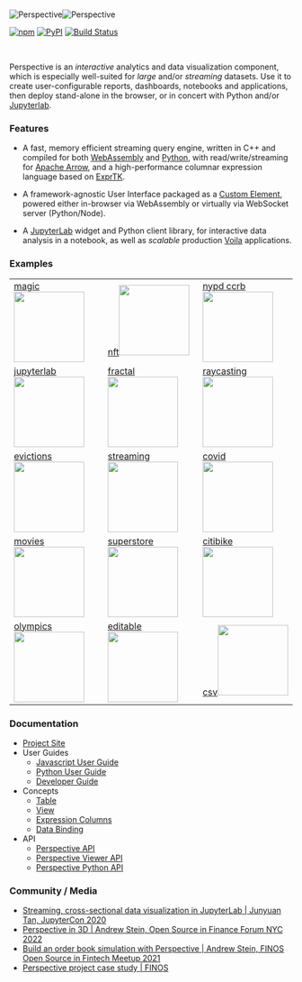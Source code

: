 <br />

![Perspective](https://github.com/finos/perspective/blob/master/docs/static/svg/perspective-logo-light.svg?raw=true#gh-light-mode-only)![Perspective](https://github.com/finos/perspective/blob/master/docs/static/svg/perspective-logo-dark.svg?raw=true#gh-dark-mode-only)

[![npm](https://img.shields.io/npm/v/@finos/perspective.svg?style=flat)](https://www.npmjs.com/package/@finos/perspective)
[![PyPI](https://img.shields.io/pypi/v/perspective-python.svg?style=flat)](https://pypi.python.org/pypi/perspective-python)
[![Build Status](https://github.com/finos/perspective/actions/workflows/build.yml/badge.svg?branch=master&event=push)](https://github.com/finos/perspective/actions/workflows/build.yml)

<br/>

Perspective is an <i>interactive</i> analytics and data visualization component,
which is especially well-suited for <i>large</i> and/or <i>streaming</i>
datasets. Use it to create user-configurable reports, dashboards, notebooks and
applications, then deploy stand-alone in the browser, or in concert with Python
and/or [Jupyterlab](https://jupyterlab.readthedocs.io/en/stable/).

### Features

-   A fast, memory efficient streaming query engine, written in
    C++ and compiled for both [WebAssembly](https://webassembly.org/) and
    [Python](https://www.python.org/), with read/write/streaming for
    [Apache Arrow](https://arrow.apache.org/), and a high-performance columnar
    expression language based on [ExprTK](https://github.com/ArashPartow/exprtk).

-   A framework-agnostic User Interface packaged as a
    [Custom Element](https://developer.mozilla.org/en-US/docs/Web/Web_Components/Using_custom_elements),
    powered either in-browser via WebAssembly or virtually via
    WebSocket server (Python/Node).

-   A [JupyterLab](https://jupyter.org/) widget and Python client library, for
    interactive data analysis in a notebook, as well as _scalable_ production
    [Voila](https://github.com/voila-dashboards/voila) applications.

### Examples

<!-- Examples -->
<table><tbody><tr><td><a href="https://texodus.github.io/mtg-perspective/?seasons-in-the-abyss-67">magic<img height="125" src="https://perspective.finos.org/img/mtg_preview.png"></img></a></td><td><a href="https://sc1f.github.io/pudgy-penguin-perspective/">nft<img height="125" src="https://raw.githubusercontent.com/sc1f/pudgy-penguin-perspective/pages/meta.png"></img></a></td><td><a href="https://texodus.github.io/nypd-ccrb/">nypd ccrb<img height="125" src="https://texodus.github.io/nypd-ccrb/preview.png"></img></a></td></tr><tr><td><a href="http://beta.mybinder.org/v2/gh/finos/perspective/master?urlpath=lab/tree/examples/jupyter-notebooks">jupyterlab<img height="125" src="https://perspective.finos.org/img/jupyterlab.png"></img></a></td><td><a href="https://perspective.finos.org/block?example=fractal">fractal<img height="125" src="https://perspective.finos.org/blocks/fractal/preview.png"></img></a></td><td><a href="https://perspective.finos.org/block?example=raycasting">raycasting<img height="125" src="https://perspective.finos.org/blocks/raycasting/preview.png"></img></a></td></tr><tr><td><a href="https://perspective.finos.org/block?example=evictions">evictions<img height="125" src="https://perspective.finos.org/blocks/evictions/preview.png"></img></a></td><td><a href="https://perspective.finos.org/block?example=streaming">streaming<img height="125" src="https://perspective.finos.org/blocks/streaming/preview.png"></img></a></td><td><a href="https://perspective.finos.org/block?example=covid">covid<img height="125" src="https://perspective.finos.org/blocks/covid/preview.png"></img></a></td></tr><tr><td><a href="https://perspective.finos.org/block?example=movies">movies<img height="125" src="https://perspective.finos.org/blocks/movies/preview.png"></img></a></td><td><a href="https://perspective.finos.org/block?example=superstore">superstore<img height="125" src="https://perspective.finos.org/blocks/superstore/preview.png"></img></a></td><td><a href="https://perspective.finos.org/block?example=citibike">citibike<img height="125" src="https://perspective.finos.org/blocks/citibike/preview.png"></img></a></td></tr><tr><td><a href="https://perspective.finos.org/block?example=olympics">olympics<img height="125" src="https://perspective.finos.org/blocks/olympics/preview.png"></img></a></td><td><a href="https://perspective.finos.org/block?example=editable">editable<img height="125" src="https://perspective.finos.org/blocks/editable/preview.png"></img></a></td><td><a href="https://perspective.finos.org/block?example=csv">csv<img height="125" src="https://perspective.finos.org/blocks/csv/preview.png"></img></a></td></tr></tbody></table>
<!-- Examples -->

### Documentation

-   [Project Site](https://perspective.finos.org/)
-   User Guides
    -   [Javascript User Guide](https://perspective.finos.org/docs/js.html)
    -   [Python User Guide](https://perspective.finos.org/docs/python.html)
    -   [Developer Guide](https://perspective.finos.org/docs/development.html)
-   Concepts
    -   [Table](https://perspective.finos.org/docs/table.html)
    -   [View](https://perspective.finos.org/docs/view.html)
    -   [Expression Columns](https://perspective.finos.org/docs/expressions.html)
    -   [Data Binding](https://perspective.finos.org/docs/table.html)
-   API
    -   [Perspective API](https://github.com/finos/perspective/blob/master/packages/perspective/README.md)
    -   [Perspective Viewer API](https://perspective.finos.org/docs/obj/perspective-viewer/)
    -   [Perspective Python API](https://perspective.finos.org/docs/obj/perspective-python.html)

### Community / Media

-   [Streaming, cross-sectional data visualization in JupyterLab | Junyuan Tan, JupyterCon 2020](http://www.youtube.com/watch?v=IO-HJsGdleE)
-   [Perspective in 3D | Andrew Stein, Open Source in Finance Forum NYC 2022](https://www.youtube.com/watch?v=0ut-ynvBpGI)
-   [Build an order book simulation with Perspective | Andrew Stein, FINOS Open Source in Fintech Meetup 2021](https://www.youtube.com/watch?v=no0qChjvdgQ)
-   [Perspective project case study | FINOS](https://www.finos.org/hubfs/FINOS/assets/FINOS%20Perspective%20Case%20Study.pdf)
